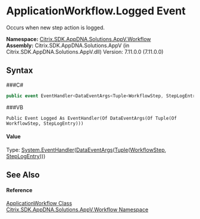 # ApplicationWorkflow.Logged Event
 

Occurs when new step action is logged.

**Namespace:**&nbsp;<a href="N_Citrix_SDK_AppDNA_Solutions_AppV_Workflow">Citrix.SDK.AppDNA.Solutions.AppV.Workflow</a><br />**Assembly:**&nbsp;Citrix.SDK.AppDNA.Solutions.AppV (in Citrix.SDK.AppDNA.Solutions.AppV.dll) Version: 7.11.0.0 (7.11.0.0)

## Syntax

###C#
```csharp
public event EventHandler<DataEventArgs<Tuple<WorkflowStep, StepLogEntry>>> Logged
```

###VB
```vbnet
Public Event Logged As EventHandler(Of DataEventArgs(Of Tuple(Of WorkflowStep, StepLogEntry)))
```


#### Value
Type: <a href="http://msdn2.microsoft.com/en-us/library/db0etb8x" target="_blank">System.EventHandler</a>(<a href="T_Citrix_SDK_AppDNA_DataEventArgs_1">DataEventArgs</a>(<a href="http://msdn2.microsoft.com/en-us/library/dd268536" target="_blank">Tuple</a>(<a href="T_Citrix_SDK_AppDNA_Solutions_AppV_Workflow_WorkflowStep">WorkflowStep</a>, <a href="T_Citrix_SDK_AppDNA_Solutions_AppV_Workflow_StepLogEntry">StepLogEntry</a>)))

## See Also


#### Reference
<a href="T_Citrix_SDK_AppDNA_Solutions_AppV_Workflow_ApplicationWorkflow">ApplicationWorkflow Class</a><br /><a href="N_Citrix_SDK_AppDNA_Solutions_AppV_Workflow">Citrix.SDK.AppDNA.Solutions.AppV.Workflow Namespace</a><br />